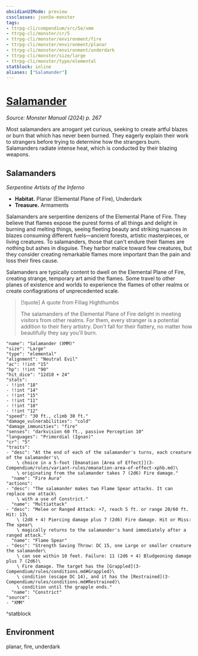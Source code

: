 ```yaml
---
obsidianUIMode: preview
cssclasses: json5e-monster
tags:
- ttrpg-cli/compendium/src/5e/xmm
- ttrpg-cli/monster/cr/5
- ttrpg-cli/monster/environment/fire
- ttrpg-cli/monster/environment/planar
- ttrpg-cli/monster/environment/underdark
- ttrpg-cli/monster/size/large
- ttrpg-cli/monster/type/elemental
statblock: inline
aliases: ["Salamander"]
---
```

# [Salamander](3-Compendium\bestiary\elemental/salamander-xmm.md)
*Source: Monster Manual (2024) p. 267*  

Most salamanders are arrogant yet curious, seeking to create artful blazes or burn that which has never been burned. They eagerly explain their work to strangers before trying to determine how the strangers burn. Salamanders radiate intense heat, which is conducted by their blazing weapons.

## Salamanders

*Serpentine Artists of the Inferno*

- **Habitat.** Planar (Elemental Plane of Fire), Underdark  
- **Treasure.** Armaments  

Salamanders are serpentine denizens of the Elemental Plane of Fire. They believe that flames expose the purest forms of all things and delight in burning and melting things, seeing fleeting beauty and striking nuances in blazes consuming different fuels—ancient forests, artistic masterpieces, or living creatures. To salamanders, those that can't endure their flames are nothing but ashes in disguise. They harbor malice toward few creatures, but they consider creating remarkable flames more important than the pain and loss their fires cause.

Salamanders are typically content to dwell on the Elemental Plane of Fire, creating strange, temporary art amid the flames. Some travel to other planes of existence and worlds to experience the flames of other realms or create conflagrations of unprecedented scale.

> [!quote] A quote from Filiag Highthumbs  
> 
> The salamanders of the Elemental Plane of Fire delight in meeting visitors from other realms. For them, every stranger is a potential addition to their fiery artistry. Don't fall for their flattery, no matter how beautifully they say you'll burn.


```statblock
"name": "Salamander (XMM)"
"size": "Large"
"type": "elemental"
"alignment": "Neutral Evil"
"ac": !!int "15"
"hp": !!int "90"
"hit_dice": "12d10 + 24"
"stats":
- !!int "18"
- !!int "14"
- !!int "15"
- !!int "11"
- !!int "10"
- !!int "12"
"speed": "30 ft., climb 30 ft."
"damage_vulnerabilities": "cold"
"damage_immunities": "fire"
"senses": "darkvision 60 ft., passive Perception 10"
"languages": "Primordial (Ignan)"
"cr": "5"
"traits":
- "desc": "At the end of each of the salamander's turns, each creature of the salamander's\
    \ choice in a 5-foot [Emanation [Area of Effect]](3-Compendium/rules/variant-rules/emanation-area-of-effect-xphb.md)\
    \ originating from the salamander takes 7 (2d6) Fire damage."
  "name": "Fire Aura"
"actions":
- "desc": "The salamander makes two Flame Spear attacks. It can replace one attack\
    \ with a use of Constrict."
  "name": "Multiattack"
- "desc": "Melee or Ranged Attack: +7, reach 5 ft. or range 20/60 ft. Hit: 13\
    \ (2d8 + 4) Piercing damage plus 7 (2d6) Fire damage. Hit or Miss: The spear\
    \ magically returns to the salamander's hand immediately after a ranged attack."
  "name": "Flame Spear"
- "desc": "Strength Saving Throw: DC 15, one Large or smaller creature the salamander\
    \ can see within 10 feet. Failure: 11 (2d6 + 4) Bludgeoning damage plus 7 (2d6)\
    \ Fire damage. The target has the [Grappled](3-Compendium/rules/conditions.md#Grappled)\
    \ condition (escape DC 14), and it has the [Restrained](3-Compendium/rules/conditions.md#Restrained)\
    \ condition until the grapple ends."
  "name": "Constrict"
"source":
- "XMM"
```
^statblock

## Environment

planar, fire, underdark